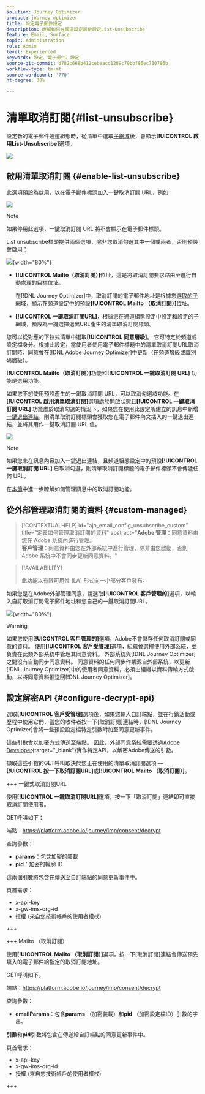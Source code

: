 ```yaml
---
solution: Journey Optimizer
product: journey optimizer
title: 設定電子郵件設定
description: 瞭解如何在頻道設定層級設定List-Unsubscribe
feature: Email, Surface
topic: Administration
role: Admin
level: Experienced
keywords: 設定、電子郵件、設定
source-git-commit: d782c668b412cebeacd1289c79bbf86ec710786b
workflow-type: tm+mt
source-wordcount: '770'
ht-degree: 38%

---
```


# 清單取消訂閱{#list-unsubscribe}

<!--Do not modify - Legal Review Done -->

設定新的電子郵件通道組態時，從清單中選取[子網域](email-settings.md#subdomains-and-ip-pools)後，會顯示&#x200B;**[!UICONTROL 啟用List-Unsubscribe]**&#x200B;選項。

![](assets/preset-list-unsubscribe.png)

## 啟用清單取消訂閱 {#enable-list-unsubscribe}

此選項預設為啟用，以在電子郵件標頭加入一鍵取消訂閱 URL，例如：

![](assets/preset-list-unsubscribe-header.png)

>[!NOTE]
>
>如果停用此選項，一鍵取消訂閱 URL 將不會顯示在電子郵件標頭。

List unsubscribe標頭提供兩個選項，除非您取消勾選其中一個或兩者，否則預設會啟用：

![](assets/surface-list-unsubscribe.png){width="80%"}

* **[!UICONTROL Mailto（取消訂閱）]**&#x200B;位址，這是將取消訂閱要求路由至進行自動處理的目標位址。

  在[!DNL Journey Optimizer]中，取消訂閱的電子郵件地址是根據您[選取的子網域](#subdomains-and-ip-pools)，顯示在頻道設定中的預設&#x200B;**[!UICONTROL Mailto （取消訂閱）]**&#x200B;位址。<!--With this method, clicking the Unsubscribe link sends a pre-filled email to the unsubscribe address specified in the email header.-->

* **[!UICONTROL 一鍵取消訂閱URL]**，根據您在通道組態設定中設定和設定的子網域，預設為一鍵選擇退出URL產生的清單取消訂閱標頭。<!--With this method, clicking the Unsubscribe link directly unsubscribes the user, requiring only a single action to unsubscribe.-->

您可以從對應的下拉式清單中選取&#x200B;**[!UICONTROL 同意層級]**。 它可特定於頻道或設定檔身分。根據此設定，當使用者使用電子郵件標題中的清單取消訂閱URL取消訂閱時，同意會在[!DNL Adobe Journey Optimizer]中更新（在頻道層級或識別碼層級）。

**[!UICONTROL Mailto（取消訂閱）]**&#x200B;功能和&#x200B;**[!UICONTROL 一鍵取消訂閱 URL]** 功能是選用功能。

如果您不想使用預設產生的一鍵取消訂閱 URL，可以取消勾選該功能。在&#x200B;**[!UICONTROL 啟用清單取消訂閱]**&#x200B;選項處於開啟狀態且&#x200B;**[!UICONTROL 一鍵取消訂閱 URL]** 功能處於取消勾選的情況下，如果您在使用此設定所建立的訊息中新增[一鍵退出連結](../email/email-opt-out.md#one-click-opt-out)，則清單取消訂閱標頭會獲取您在電子郵件內文插入的一鍵退出連結，並將其用作一鍵取消訂閱 URL 值。

![](assets/preset-list-unsubscribe-opt-out-url.png)

>[!NOTE]
>
>如果您未在訊息內容加入一鍵退出連結，且頻道組態設定中的預設&#x200B;**[!UICONTROL 一鍵取消訂閱 URL]** 已取消勾選，則清單取消訂閱標題的電子郵件標頭不會傳遞任何 URL。

在[本節](../email/email-opt-out.md#unsubscribe-header)中進一步瞭解如何管理訊息中的取消訂閱功能。

## 從外部管理取消訂閱的資料 {#custom-managed}

>[!CONTEXTUALHELP]
>id="ajo_email_config_unsubscribe_custom"
>title="定義如何管理取消訂閱的資料"
>abstract="**Adobe 管理**：同意資料由您在 Adobe 系統內進行管理。<br>**客戶管理**：同意資料由您在外部系統中進行管理，除非由您啟動，否則 Adobe 系統中不會同步更新同意資料。"

>[!AVAILABILITY]
>
>此功能以有限可用性 (LA) 形式向一小部分客戶發布。

如果您是在Adobe外部管理同意，請選取&#x200B;**[!UICONTROL 客戶管理的]**&#x200B;選項，以輸入自訂取消訂閱電子郵件地址和您自己的一鍵取消訂閱URL。

![](assets/surface-list-unsubscribe-custom.png){width="80%"}

>[!WARNING]
>
>如果您使用&#x200B;**[!UICONTROL 客戶管理的]**&#x200B;選項，Adobe不會儲存任何取消訂閱或同意的資料。 使用&#x200B;**[!UICONTROL 客戶受管理]**&#x200B;選項，組織會選擇使用外部系統，並負責在此類外部系統中管理其同意資料。 外部系統與[!DNL Journey Optimizer]之間沒有自動同步同意資料。 同意資料的任何同步作業源自外部系統，以更新[!DNL Journey Optimizer]中的使用者同意資料，必須由組織以資料傳輸方式啟動，以將同意資料推送回[!DNL Journey Optimizer]。

## 設定解密API {#configure-decrypt-api}

選取&#x200B;**[!UICONTROL 客戶受管理]**&#x200B;選項後，如果您輸入自訂端點，並在行銷活動或歷程中使用它們，當您的收件者按一下[取消訂閱]連結時，[!DNL Journey Optimizer]會將一些預設設定檔特定引數附加至同意更新事件<!--sent to the custom endpoint -->。

這些引數會以加密方式傳送至端點。 因此，外部同意系統需要透過[Adobe Developer](https://developer.adobe.com){target="_blank"}實作特定API，以解密Adobe傳送的引數。

擷取這些引數的GET呼叫取決於您正在使用的清單取消訂閱選項 — **[!UICONTROL 按一下取消訂閱URL]**&#x200B;或&#x200B;**[!UICONTROL Mailto （取消訂閱）]**。

<!--To configure the API to send back the information to [!DNL Adobe Journey Optimizer] when a recipient has unsubscribed using the List unsubscribe option with custom endpoints, follow the steps below.-->

+++ 一鍵式取消訂閱URL

使用&#x200B;**[!UICONTROL 一鍵取消訂閱URL]**&#x200B;選項，按一下「取消訂閱」連結即可直接取消訂閱使用者。

GET呼叫如下：

端點：https://platform.adobe.io/journey/imp/consent/decrypt

查詢參數：

* **params**：包含加密的裝載
* **pid**：加密的輪廓 ID

這兩個引數將包含在傳送至自訂端點的同意更新事件中。

頁首需求：

* x-api-key
* x-gw-ims-org-id
* 授權 (來自您技術帳戶的使用者權杖)

+++

+++ Mailto （取消訂閱）

使用&#x200B;**[!UICONTROL Mailto （取消訂閱）]**&#x200B;選項，按一下[取消訂閱]連結會傳送預先填入的電子郵件給指定的取消訂閱地址。

GET呼叫如下。

端點：https://platform.adobe.io/journey/imp/consent/decrypt

查詢參數：

* **emailParams**：包含&#x200B;**params** （加密裝載）和&#x200B;**pid** （加密設定檔ID）引數的字串。

**引數**&#x200B;和&#x200B;**pid**&#x200B;引數將包含在傳送給自訂端點的同意更新事件中。

頁首需求：

* x-api-key
* x-gw-ims-org-id
* 授權 (來自您技術帳戶的使用者權杖)

+++
